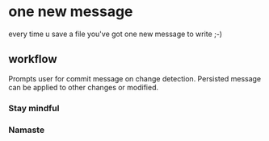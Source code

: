 # one new message

every time u save a file you've got one new message to write ;-)

## workflow

Prompts user for commit message on change detection. Persisted message can be applied to other changes or modified.

### Stay mindful

### Namaste
